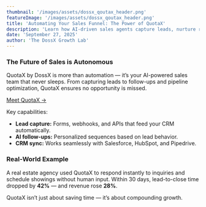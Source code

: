 ```yaml
---
thumbnail: '/images/assets/dossx_qoutax_header.png'
featureImage: '/images/assets/dossx_qoutax_header.png'
title: 'Automating Your Sales Funnel: The Power of QuotaX'
description: 'Learn how AI-driven sales agents capture leads, nurture relationships, and close deals automatically.'
date: 'September 27, 2025'
author: 'The DossX Growth Lab'
---
```


### The Future of Sales is Autonomous

QuotaX by DossX is more than automation — it’s your AI-powered sales team that never sleeps. From capturing leads to follow-ups and pipeline optimization, QuotaX ensures no opportunity is missed.

[Meet QuotaX →](/agents/sales)

Key capabilities:

- **Lead capture:** Forms, webhooks, and APIs that feed your CRM automatically.  
- **AI follow-ups:** Personalized sequences based on lead behavior.  
- **CRM sync:** Works seamlessly with Salesforce, HubSpot, and Pipedrive.  

### Real-World Example

A real estate agency used QuotaX to respond instantly to inquiries and schedule showings without human input. Within 30 days, lead-to-close time dropped by **42%** — and revenue rose **28%**.

QuotaX isn’t just about saving time — it’s about compounding growth.
